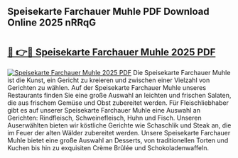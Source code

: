 ## Speisekarte Farchauer Muhle PDF Download Online 2025 nRRqG

# <h2><a href="http://gcdhwx.nevu.top/?p=Speisekarte+Farchauer+Muhle">🔗 👉🔴 Speisekarte Farchauer Muhle 2025 PDF</a></h2>

[![Speisekarte Farchauer Muhle 2025 PDF](https://i.imgur.com/dBaPXMq.png)](http://gcdhwx.nevu.top/?p=Speisekarte+Farchauer+Muhle)
Die Speisekarte Farchauer Muhle ist die Kunst, ein Gericht zu kreieren und zwischen einer Vielzahl von Gerichten zu wählen. Auf der Speisekarte Farchauer Muhle unseres Restaurants finden Sie eine große Auswahl an leichten und frischen Salaten, die aus frischem Gemüse und Obst zubereitet werden. Für Fleischliebhaber gibt es auf unserer Speisekarte Farchauer Muhle eine Auswahl an Gerichten: Rindfleisch, Schweinefleisch, Huhn und Fisch. Unseren Auserwählten bieten wir köstliche Gerichte wie Schaschlik und Steak an, die im Feuer der alten Wälder zubereitet werden. Unsere Speisekarte Farchauer Muhle bietet eine große Auswahl an Desserts, von traditionellen Torten und Kuchen bis hin zu exquisiten Crème Brûlée und Schokoladenwaffeln.
